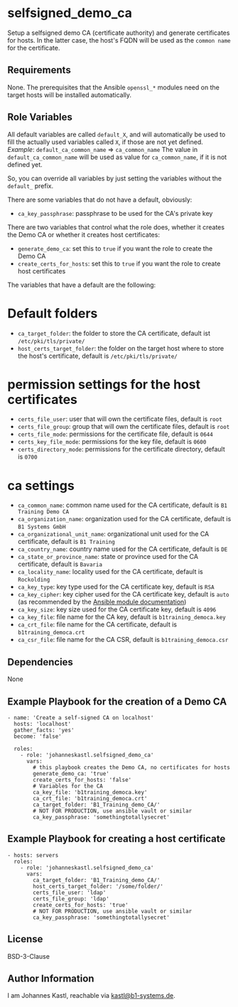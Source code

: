selfsigned_demo_ca
=========

Setup a selfsigned demo CA (certificate authority) and generate certificates for hosts. In the latter case, the host's FQDN will be used as the `common name` for the certificate.

Requirements
------------

None. The prerequisites that the Ansible `openssl_*` modules need on the target hosts will be installed automatically.

Role Variables
--------------

All default variables are called `default_X`, and will automatically be used to fill the actually used variables called `X`, if those are not yet defined.
*Example*:
`default_ca_common_name` => `ca_common_name`
The value in `default_ca_common_name` will be used as value for `ca_common_name`, if it is not defined yet.

So, you can override all variables by just setting the variables without the `default_` prefix.

There are some variables that do not have a default, obviously:

- `ca_key_passphrase`: passphrase to be used for the CA's private key

There are two variables that control what the role does, whether it creates the Demo CA or whether it creates host certificates:
- `generate_demo_ca`: set this to `true` if you want the role to create the Demo CA
- `create_certs_for_hosts`: set this to `true` if you want the role to create host certificates

The variables that have a default are the following:

# Default folders
- `ca_target_folder`: the folder to store the CA certificate, default ist `/etc/pki/tls/private/`
- `host_certs_target_folder`: the folder on the target host where to store the host's certificate, default is `/etc/pki/tls/private/`

# permission settings for the host certificates
- `certs_file_user`: user that will own the certificate files, default is `root`
- `certs_file_group`: group that will own the certificate files, default is `root`
- `certs_file_mode`: permissions for the certificate file, default is `0644`
- `certs_key_file_mode`: permissions for the key file, default is `0600`
- `certs_directory_mode`: permissions for the certificate directory, default is `0700`

# ca settings
- `ca_common_name`: common name used for the CA certificate, default is `B1 Training Demo CA`
- `ca_organization_name`: organization used for the CA certificate, default is `B1 Systems GmbH`
- `ca_organizational_unit_name`:  organizational unit used for the CA certificate, default is `B1 Training`
- `ca_country_name`:  country name used for the CA certificate, default is `DE`
- `ca_state_or_province_name`:  state or province used for the CA certificate, default is `Bavaria`
- `ca_locality_name`:  locality used for the CA certificate, default is `Rockolding`
- `ca_key_type`:  key type used for the CA certificate key, default is `RSA`
- `ca_key_cipher`: key cipher used for the CA certificate key, default is `auto` (as recommended by the [Ansible module documentation](https://docs.ansible.com/ansible/latest/collections/community/crypto/openssl_privatekey_module.html))
- `ca_key_size`: key size used for the CA certificate key, default is `4096`
- `ca_key_file`: file name for the CA key, default is `b1training_democa.key`
- `ca_crt_file`: file name for the CA certificate, default is `b1training_democa.crt`
- `ca_csr_file`: file name for the CA CSR, default is `b1training_democa.csr`

Dependencies
------------

None

Example Playbook for the creation of a Demo CA
----------------

    - name: 'Create a self-signed CA on localhost'
      hosts: 'localhost'
      gather_facts: 'yes'
      become: 'false'

      roles:
        - role: 'johanneskastl.selfsigned_demo_ca'
          vars:
            # this playbook creates the Demo CA, no certificates for hosts
            generate_demo_ca: 'true'
            create_certs_for_hosts: 'false'
            # Variables for the CA
            ca_key_file: 'b1training_democa.key'
            ca_crt_file: 'b1training_democa.crt'
            ca_target_folder: 'B1_Training_demo_CA/'
            # NOT FOR PRODUCTION, use ansible vault or similar
            ca_key_passphrase: 'somethingtotallysecret'

Example Playbook for creating a host certificate
----------------

    - hosts: servers
      roles:
        - role: 'johanneskastl.selfsigned_demo_ca'
          vars:
            ca_target_folder: 'B1_Training_demo_CA/'
            host_certs_target_folder: '/some/folder/'
            certs_file_user: 'ldap'
            certs_file_group: 'ldap'
            create_certs_for_hosts: 'true'
            # NOT FOR PRODUCTION, use ansible vault or similar
            ca_key_passphrase: 'somethingtotallysecret'

License
-------

BSD-3-Clause

Author Information
------------------

I am Johannes Kastl, reachable via kastl@b1-systems.de.
